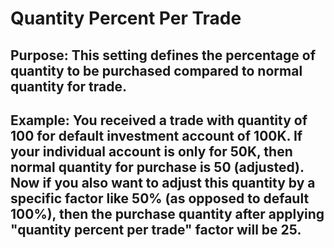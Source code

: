 # Quantity Percent Per Trade

## Purpose: This setting defines the percentage of quantity to be purchased compared to normal quantity for trade.
## Example: You received a trade with quantity of 100 for default investment account of 100K. If your individual account is only for 50K, then normal quantity for purchase is 50 (adjusted). Now if you also want to adjust this quantity by a specific factor like 50% (as opposed to default 100%), then the purchase quantity after applying "quantity percent per trade" factor will be 25. 
